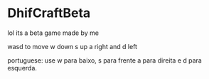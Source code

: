 # DhifCraftBeta
lol its a beta game made by me

wasd to move w down  s up a right and d left

portuguese: use w para baixo, s para frente a para direita e d para esquerda.
